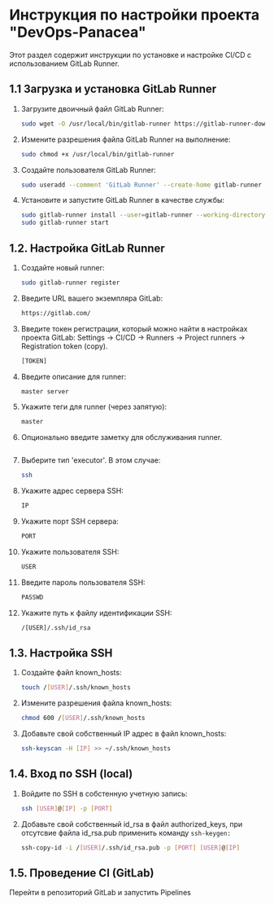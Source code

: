 # Инструкция по настройки проекта "DevOps-Panacea"

Этот раздел содержит инструкции по установке и настройке CI/CD с использованием GitLab Runner.

## 1.1 Загрузка и установка GitLab Runner

1. Загрузите двоичный файл GitLab Runner:

    ```bash
    sudo wget -O /usr/local/bin/gitlab-runner https://gitlab-runner-downloads.s3.amazonaws.com/latest/binaries/gitlab-runner-linux-amd64
    ```

2. Измените разрешения файла GitLab Runner на выполнение:

    ```bash
    sudo chmod +x /usr/local/bin/gitlab-runner
    ```

3. Создайте пользователя GitLab Runner:

    ```bash
    sudo useradd --comment 'GitLab Runner' --create-home gitlab-runner --shell /bin/bash
    ```

4. Установите и запустите GitLab Runner в качестве службы:

    ```bash
    sudo gitlab-runner install --user=gitlab-runner --working-directory=/home/gitlab-runner
    sudo gitlab-runner start
    ```

## 1.2. Настройка GitLab Runner
1. Создайте новый runner:

    ```bash
    sudo gitlab-runner register
    ```
2. Введите URL вашего экземпляра GitLab:

    ```bash
    https://gitlab.com/
    ```
3. Введите токен регистрации, который можно найти в настройках проекта GitLab:
   Settings -> CI/CD -> Runners -> Project runners -> Registration token (copy).
 
   ```bash
   [TOKEN]
   ```
5. Введите описание для runner:

    ```bash
    master server
    ```
6. Укажите теги для runner (через запятую):

    ```bash
    master
    ```
7. Опционально введите заметку для обслуживания runner.

   ```bash
   
   ```
8. Выберите тип 'executor'. В этом случае:

    ```bash
    ssh
    ```
9. Укажите адрес сервера SSH:

    ```bash
    IP
    ```
10. Укажите порт SSH сервера:

    ```bash
    PORT
    ```
11. Укажите пользователя SSH:

    ```bash
    USER
    ```
12. Введите пароль пользователя SSH:

    ```bash
    PASSWD
    ```
13. Укажите путь к файлу идентификации SSH:

    ```bash
    /[USER]/.ssh/id_rsa
    ```

## 1.3. Настройка SSH
1. Создайте файл known_hosts:

    ```bash
    touch /[USER]/.ssh/known_hosts
    ```
2. Измените разрешения файла known_hosts:
    ```bash
    chmod 600 /[USER]/.ssh/known_hosts
    ```

3. Добавьте свой собственный IP адрес в файл known_hosts:
    ```bash
    ssh-keyscan -H [IP] >> ~/.ssh/known_hosts
    ```

## 1.4. Вход по SSH (local)
1. Войдите по SSH в собстенную учетную запись:

    ```bash
    ssh [USER]@[IP] -p [PORT]
    ```
2. Добавьте свой собственный id_rsa в файл authorized_keys, при отсутсвие файла id_rsa.pub применить команду `ssh-keygen:`
    ```bash
    ssh-copy-id -i /[USER]/.ssh/id_rsa.pub -p [PORT] [USER]@[IP]
    ```
## 1.5. Проведение CI (GitLab)
Перейти в репозиторий GitLab и запустить Pipelines 